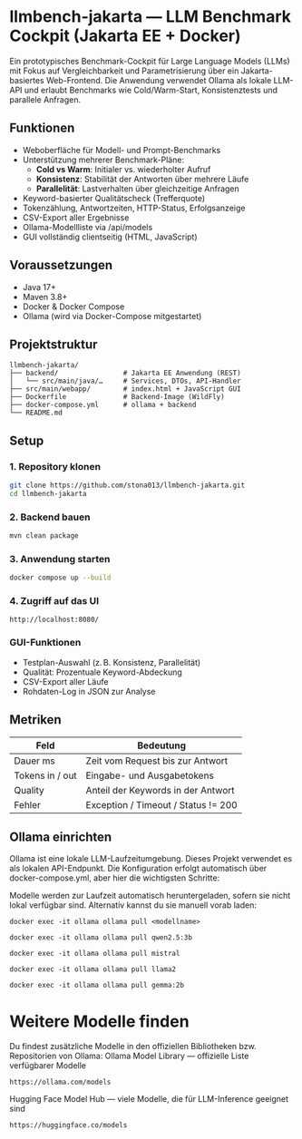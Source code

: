 # llmbench-jakarta — LLM Benchmark Cockpit (Jakarta EE + Docker)

Ein prototypisches Benchmark-Cockpit für Large Language Models (LLMs) mit Fokus auf Vergleichbarkeit und Parametrisierung über ein Jakarta-basiertes Web-Frontend. Die Anwendung verwendet Ollama als lokale LLM-API und erlaubt Benchmarks wie Cold/Warm-Start, Konsistenztests und parallele Anfragen.


## Funktionen

- Weboberfläche für Modell- und Prompt-Benchmarks
- Unterstützung mehrerer Benchmark-Pläne:
  - **Cold vs Warm**: Initialer vs. wiederholter Aufruf
  - **Konsistenz**: Stabilität der Antworten über mehrere Läufe
  - **Parallelität**: Lastverhalten über gleichzeitige Anfragen
- Keyword-basierter Qualitätscheck (Trefferquote)
- Tokenzählung, Antwortzeiten, HTTP-Status, Erfolgsanzeige
- CSV-Export aller Ergebnisse
- Ollama-Modellliste via /api/models
- GUI vollständig clientseitig (HTML, JavaScript)


## Voraussetzungen

- Java 17+
- Maven 3.8+
- Docker & Docker Compose
- Ollama (wird via Docker-Compose mitgestartet)


## Projektstruktur

```
llmbench-jakarta/
├── backend/                # Jakarta EE Anwendung (REST)
│   └── src/main/java/…     # Services, DTOs, API-Handler
├── src/main/webapp/        # index.html + JavaScript GUI
├── Dockerfile              # Backend-Image (WildFly)
├── docker-compose.yml      # ollama + backend
└── README.md
```


## Setup

### 1. Repository klonen

```bash
git clone https://github.com/stona013/llmbench-jakarta.git
cd llmbench-jakarta
```

### 2. Backend bauen

```bash
mvn clean package
```

### 3. Anwendung starten

```bash
docker compose up --build
```

### 4. Zugriff auf das UI

```http
http://localhost:8080/
```

### GUI-Funktionen

- Testplan-Auswahl (z. B. Konsistenz, Parallelität)
- Qualität: Prozentuale Keyword-Abdeckung
- CSV-Export aller Läufe
- Rohdaten-Log in JSON zur Analyse


## Metriken

| Feld             | Bedeutung                                 |
|------------------|--------------------------------------------|
| Dauer ms         | Zeit vom Request bis zur Antwort           |
| Tokens in / out  | Eingabe- und Ausgabetokens                 |
| Quality          | Anteil der Keywords in der Antwort         |
| Fehler           | Exception / Timeout / Status != 200        |


## Ollama einrichten
Ollama ist eine lokale LLM-Laufzeitumgebung. Dieses Projekt verwendet es als lokalen API-Endpunkt.
Die Konfiguration erfolgt automatisch über docker-compose.yml, aber hier die wichtigsten Schritte:

Modelle werden zur Laufzeit automatisch heruntergeladen, sofern sie nicht lokal verfügbar sind. Alternativ kannst du sie manuell vorab laden:
```
docker exec -it ollama ollama pull <modellname>
```
```
docker exec -it ollama ollama pull qwen2.5:3b
```
```
docker exec -it ollama ollama pull mistral
```
```
docker exec -it ollama ollama pull llama2
```
```
docker exec -it ollama ollama pull gemma:2b
```

# Weitere Modelle finden
Du findest zusätzliche Modelle in den offiziellen Bibliotheken bzw. Repositorien von Ollama:
Ollama Model Library — offizielle Liste verfügbarer Modelle
```
https://ollama.com/models
```
Hugging Face Model Hub — viele Modelle, die für LLM-Inference geeignet sind
```
https://huggingface.co/models
```
